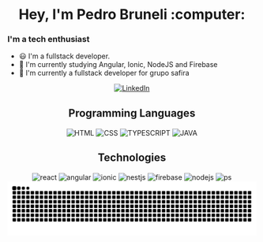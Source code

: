 <div align="center">
  <h1>Hey, I'm Pedro Bruneli :computer:</h1>
</div>

### I'm a tech enthusiast

- 😃 I'm a fullstack developer.
- 📖 I'm currently studying Angular, Ionic, NodeJS and Firebase
- 🏢 I'm currently a fullstack developer for grupo safira


<p align="center">
  <a href="https://www.linkedin.com/in/pedrobruneli/"><img alt="LinkedIn" src="https://img.shields.io/badge/linkedin-%230077B5.svg?style=for-the-badge&logo=linkedin&logoColor=white" /></a>
 
</p>

<div align="center">
  <h2>Programming Languages</h2>
  <img align="center" alt="HTML" height="40" width"40" src="https://cdn.jsdelivr.net/gh/devicons/devicon/icons/html5/html5-original.svg">
  <img align="center" alt="CSS" height="40" width"40" src="https://cdn.jsdelivr.net/gh/devicons/devicon/icons/css3/css3-original.svg">
  <img align="center" alt="TYPESCRIPT" height="40" width"40" src="https://cdn.jsdelivr.net/gh/devicons/devicon/icons/typescript/typescript-original.svg" />
  <img align="center" alt="JAVA" height="40" width"40" src="https://cdn.jsdelivr.net/gh/devicons/devicon/icons/java/java-original.svg"> 
</div>
<div align="center">
  <h2>Technologies</h2>
  <img align="center" alt="react" height="40" width"40" src="https://cdn.jsdelivr.net/gh/devicons/devicon/icons/react/react-original.svg">
  <img align="center" alt="angular" height="40" width"40" src="https://cdn.jsdelivr.net/gh/devicons/devicon/icons/angularjs/angularjs-original.svg">
  <img align="center" alt="ionic" height="40" width"40" src="https://cdn.jsdelivr.net/gh/devicons/devicon/icons/ionic/ionic-original.svg">
  <img align="center" alt="nestjs" height="40" width"40" src="https://cdn.jsdelivr.net/gh/devicons/devicon/icons/nestjs/nestjs-plain.svg">
  <img align="center" alt="firebase" height="40" width"40" src="https://cdn.jsdelivr.net/gh/devicons/devicon/icons/firebase/firebase-plain.svg">
  <img align="center" alt="nodejs" height="40" width"40" src="https://cdn.jsdelivr.net/gh/devicons/devicon/icons/nodejs/nodejs-original.svg">
  <img align="center" alt="ps" height="40" width"40" src="https://cdn.jsdelivr.net/gh/devicons/devicon/icons/spring/spring-original.svg">
</div>

<div align="center">
  <picture>
    <source media="(prefers-color-scheme: dark)" srcset="https://raw.githubusercontent.com/pedrobruneli/pedrobruneli/1f449c9e185158d3f9daaf54162fe777771555f1/github-contribution-grid-snake-dark.svg" />
    <source media="(prefers-color-scheme: light)" srcset="https://raw.githubusercontent.com/pedrobruneli/pedrobruneli/1f449c9e185158d3f9daaf54162fe777771555f1/github-contribution-grid-snake.svg" />
    <img alt="github-snake" src="https://raw.githubusercontent.com/pedrobruneli/pedrobruneli/1f449c9e185158d3f9daaf54162fe777771555f1/github-contribution-grid-snake.svg" />
  </picture>
</div>
